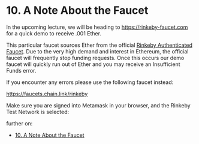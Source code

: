 #   10. A Note About the Faucet
In the upcoming lecture, we will be heading to https://rinkeby-faucet.com for a quick demo to receive .001 Ether.

This particular faucet sources Ether from the official [Rinkeby Authenticated Faucet](https://faucet.rinkeby.io/). Due to the very high demand and interest in Ethereum, the official faucet will frequently stop funding requests. Once this occurs our demo faucet will quickly run out of Ether and you may receive an Insufficient Funds error.

If you encounter any errors please use the following faucet instead:

https://faucets.chain.link/rinkeby

Make sure you are signed into Metamask in your browser, and the Rinkeby Test Network is selected:

further on:

- [10. A Note About the Faucet](https://www.udemy.com/course/ethereum-and-solidity-the-complete-developers-guide/learn/lecture/25992414#learning-tools)